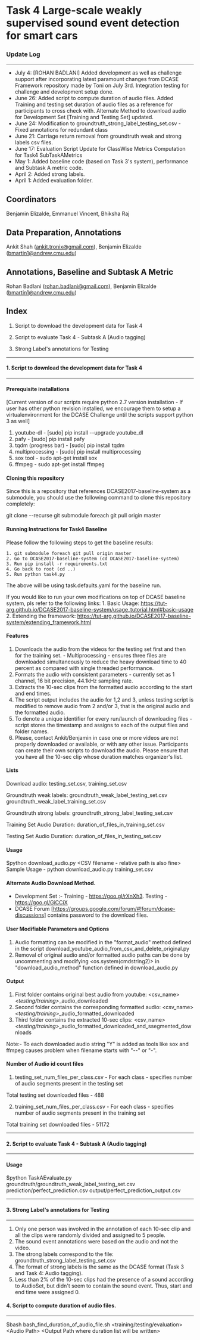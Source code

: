 
# Task 4 Large-scale weakly supervised sound event detection for smart cars

### Update Log 
-----------------
* July 4: [ROHAN BADLANI] Added development as well as challenge support after incorporating latest paramount changes from DCASE Framework repository made by Toni on July 3rd. Integration testing for challenge and development setup done.  
* June 26: Added script to compute duration of audio files. Added Training and testing set duration of audio files as a reference for participants to cross check with. Alternate Method to download audio for Development Set [Training and Testing Set] updated.  
* June 24: Modification to groundtruth_strong_label_testing_set.csv - Fixed annotations for redundant class
* June 21: Carriage return removal from groundtruth weak and strong labels csv files. 
* June 17: Evaluation Script Update for ClassWise Metrics Computation for Task4 SubTaskAMetrics
* May 1: Added baseline code (based on Task 3's system), performance and Subtask A metric code.
* April 2: Added strong labels.
* April 1: Added evaluation folder. 

## Coordinators

Benjamin Elizalde, Emmanuel Vincent, Bhiksha Raj

## Data Preparation, Annotations

Ankit Shah (ankit.tronix@gmail.com), Benjamin Elizalde (bmartin1@andrew.cmu.edu)

## Annotations, Baseline and Subtask A Metric

Rohan Badlani (rohan.badlani@gmail.com), Benjamin Elizalde (bmartin1@andrew.cmu.edu)

## Index
1. Script to download the development data for Task 4

2. Script to evaluate Task 4 - Subtask A (Audio tagging)

3. Strong Label's annotations for Testing


-------------------------------------------------


#### 1. Script to download the development data for Task 4
-------------------------------------------------

#### Prerequisite installations
[Current version of our scripts require python 2.7 version installation - If user has other python revision installed, we encourage them to setup a virtualenvironment for the DCASE Challenge until the scripts support python 3 as well] 
1. youtube-dl - [sudo] pip install --upgrade youtube_dl
2. pafy -  [sudo] pip install pafy
3. tqdm (progress bar) -  [sudo] pip install tqdm
4. multiprocessing - [sudo] pip install multiprocessing
5. sox tool - sudo apt-get install sox
6. ffmpeg - sudo apt-get install ffmpeg 

#### Cloning this repository

Since this is a repository that references DCASE2017-baseline-system as a submodule, you should use the following command to clone this repository completely:

git clone --recurse <repo link>
git submodule foreach git pull origin master

#### Running Instructions for Task4 Baseline

Please follow the following steps to get the baseline results:

	1. git submodule foreach git pull origin master
	2. Go to DCASE2017-baseline-system (cd DCASE2017-baseline-system)
	3. Run pip install -r requirements.txt
	4. Go back to root (cd ..)
	5. Run python task4.py

The above will be using task.defaults.yaml for the baseline run.

If you would like to run your own modifications on top of DCASE baseline system, pls refer to the following links:
	1. Basic Usage: https://tut-arg.github.io/DCASE2017-baseline-system/usage_tutorial.html#basic-usage
	2. Extending the framework: https://tut-arg.github.io/DCASE2017-baseline-system/extending_framework.html
  
#### Features

1. Downloads the audio from the videos for the testing set first and then for the training set. - Multiprocessing - ensures three files are downloaded simultaneously to reduce the heavy download time to 40 percent as compared with single threaded performance.  
2. Formats the audio with consistent parameters - currently set as 1 channel, 16 bit precision, 44.1kHz sampling rate. 
3. Extracts the 10-sec clips from the formatted audio according to the start and end times.  
4. The script output includes the audio for 1,2 and 3, unless testing script is modified to remove audio from 2 and/or 3, that is the original audio and the formatted audio. 
5. To denote a unique identifier for every run/launch of downloading files - script stores the timestamp and assigns to each of the output files and folder names.  
6. Please, contact Ankit/Benjamin in case one or more videos are not properly downloaded or available, or with any other issue. Participants can create their own scripts to download the audio. Please ensure that you have all the 10-sec clip whose duration matches organizer's list. 

#### Lists

Download audio: testing_set.csv, training_set.csv

Groundtruth weak labels: groundtruth_weak_label_testing_set.csv groundtruth_weak_label_training_set.csv

Groundtruth strong labels: groundtruth_strong_label_testing_set.csv

Training Set Audio Duration: duration_of_files_in_training_set.csv

Testing Set Audio Duration: duration_of_files_in_testing_set.csv

#### Usage

$python download_audio.py  <CSV filename - relative path is also fine>
Sample Usage -  python download_audio.py training_set.csv 

#### Alternate Audio Download Method. 

* Development Set :- Training - https://goo.gl/rXnXh3. Testing - https://goo.gl/GiCCiX
* DCASE Forum [https://groups.google.com/forum/#!forum/dcase-discussions] contains password to the download files. 

#### User Modifiable Parameters and Options 

1. Audio formatting can be modified in the "format_audio" method defined in the script download_youtube_audio_from_csv_and_delete_original.py
2. Removal of original audio and/or formatted audio paths can be done by uncommenting and modifying <os.system(cmdstring2)> in "download_audio_method" function defined in download_audio.py

#### Output

1. First folder contains original best audio from youtube: 
<csv_name>_<testing/training>_<timestamp>_audio_downloaded 
2. Second folder contains the corresponding formatted audio:
<csv_name>_<testing/training>_<timestamp>_audio_formatted_downloaded
3. Third folder contains the extracted 10-sec clips:
<csv_name>_<testing/training>_<timestamp>_audio_formatted_downloaded_and_ssegmented_downloads

Note:- To each downloaded audio string "Y" is added as tools like sox and ffmpeg causes problem when filename starts with "--" or "-". 

#### Number of Audio id count files 

1. testing_set_num_files_per_class.csv - For each class - specifies number of audio segments present in the testing set

Total testing set downloaded files - 488

2. training_set_num_files_per_class.csv - For each class - specifies number of audio segments present in the training set

Total training set downloaded files - 51172

-------------------------------------------------


#### 2. Script to evaluate Task 4 - Subtask A (Audio tagging)
-------------------------------------------------

#### Usage

$python TaskAEvaluate.py groundtruth/groundtruth_weak_label_testing_set.csv prediction/perfect_prediction.csv output/perfect_prediction_output.csv


-------------------------------------------------


#### 3. Strong Label's annotations for Testing
-------------------------------------------------

1. Only one person was involved in the annotation of each 10-sec clip and all the clips were randomly divided and assigned to 5 people. 
2. The sound event annotations were based on the audio and not the video.
3. The strong labels correspond to the file: groundtruth_strong_label_testing_set.csv
4. The format of strong labels is the same as the DCASE format (Task 3 and Task 4: Audio tagging).
5. Less than 2% of the 10-sec clips had the presence of a sound according to AudioSet, but didn't seem to contain the sound event. Thus, start and end time were assigned 0.

#### 4. Script to compute duration of audio files. 
--------------------------------------------------

$bash bash_find_duration_of_audio_file.sh <training/testing/evaluation> \<Audio Path\> \<Output Path where duration list will be written\>

 
